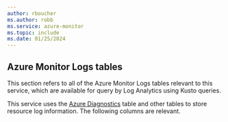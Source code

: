 ```yaml
---
author: rboucher
ms.author: robb
ms.service: azure-monitor
ms.topic: include
ms.date: 01/25/2024
---
```


## Azure Monitor Logs tables

This section refers to all of the Azure Monitor Logs tables relevant to this service, which are available for query by Log Analytics using Kusto queries.

This service uses the [Azure Diagnostics](/azure/azure-monitor/reference/tables/azurediagnostics) table and other tables to store resource log information. The following columns are relevant.


